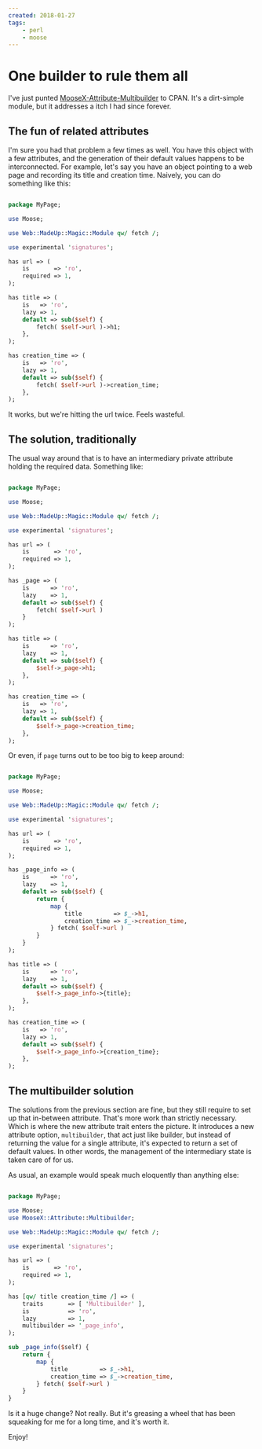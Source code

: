 ```yaml
---
created: 2018-01-27
tags:
    - perl
    - moose
---
```


# One builder to rule them all

I've just punted
[MooseX-Attribute-Multibuilder](cpan:MooseX-Attribute-Multibuilder) to
CPAN. It's a dirt-simple module, but it addresses a itch I had since forever.

## The fun of related attributes

I'm sure you had that problem a few times as well. You have this object with 
a few attributes, and the generation of their default values happens to be
interconnected. For example, let's say you have an object pointing to a web
page and recording its title and creation time. Naively, you can do something
like this:

```perl

package MyPage;

use Moose;

use Web::MadeUp::Magic::Module qw/ fetch /;

use experimental 'signatures';

has url => (
    is       => 'ro',
    required => 1,
);

has title => (
    is   => 'ro',
    lazy => 1,
    default => sub($self) {
        fetch( $self->url )->h1;
    },
);

has creation_time => (
    is   => 'ro',
    lazy => 1,
    default => sub($self) {
        fetch( $self->url )->creation_time;
    },
);

```

It works, but we're hitting the url twice. Feels wasteful.

## The solution, traditionally

The usual way around that is to have an intermediary private attribute
holding the required data. Something like:


```perl

package MyPage;

use Moose;

use Web::MadeUp::Magic::Module qw/ fetch /;

use experimental 'signatures';

has url => (
    is       => 'ro',
    required => 1,
);

has _page => (
    is      => 'ro',
    lazy    => 1,
    default => sub($self) {
        fetch( $self->url )
    }
);

has title => (
    is      => 'ro',
    lazy    => 1,
    default => sub($self) {
        $self->_page->h1;
    },
);

has creation_time => (
    is   => 'ro',
    lazy => 1,
    default => sub($self) {
        $self->_page->creation_time;
    },
);

```

Or even, if `page` turns out to be too big to keep around:


```perl

package MyPage;

use Moose;

use Web::MadeUp::Magic::Module qw/ fetch /;

use experimental 'signatures';

has url => (
    is       => 'ro',
    required => 1,
);

has _page_info => (
    is      => 'ro',
    lazy    => 1,
    default => sub($self) {
        return {
            map {
                title         => $_->h1,
                creation_time => $_->creation_time,
            } fetch( $self->url )
        }
    }
);

has title => (
    is      => 'ro',
    lazy    => 1,
    default => sub($self) {
        $self->_page_info->{title};
    },
);

has creation_time => (
    is   => 'ro',
    lazy => 1,
    default => sub($self) {
        $self->_page_info->{creation_time};
    },
);

```

## The multibuilder solution

The solutions from the previous section are fine, but they still 
require to set up that in-between attribute. That's more work than 
strictly necessary. Which is where the new attribute trait enters the
picture. It introduces a new attribute option, `multibuilder`, that
act just like builder, but instead of returning the value for a single
attribute, it's expected to return a set of default values. In other words,
the management of the intermediary state is taken care of for us.

As usual, an example would speak much eloquently than anything else:


```perl

package MyPage;

use Moose;
use MooseX::Attribute::Multibuilder;

use Web::MadeUp::Magic::Module qw/ fetch /;

use experimental 'signatures';

has url => (
    is       => 'ro',
    required => 1,
);

has [qw/ title creation_time /] => (
    traits       => [ 'Multibuilder' ],
    is           => 'ro',
    lazy         => 1,
    multibuilder => '_page_info',
);

sub _page_info($self) {
    return {
        map {
            title         => $_->h1,
            creation_time => $_->creation_time,
        } fetch( $self->url )
    }
}

```

Is it a huge change? Not really. But it's greasing a wheel
that has been squeaking for me for a long time, and it's worth it.

Enjoy!

